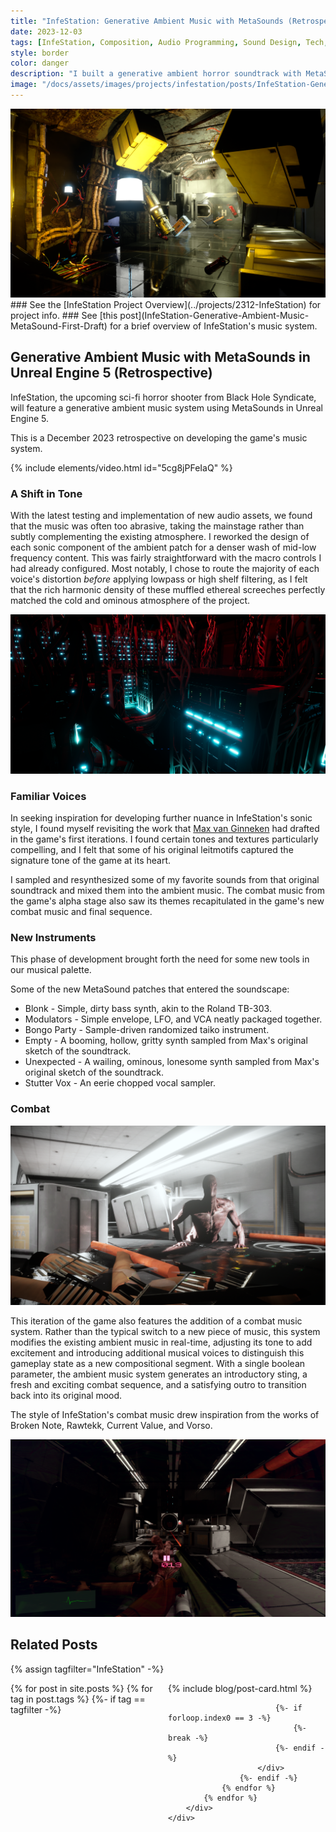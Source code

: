```yaml
---
title: "InfeStation: Generative Ambient Music with MetaSounds (Retrospective)"
date: 2023-12-03
tags: [InfeStation, Composition, Audio Programming, Sound Design, Tech, Unreal Engine, MetaSounds]
style: border
color: danger
description: "I built a generative ambient horror soundtrack with MetaSounds in Unreal Engine 5."
image: "/docs/assets/images/projects/infestation/posts/InfeStation-Generative-Ambient-Music-MetaSound-Retrospective/InfeStation_e_3_edit.png"
---
```



<img src="/docs/assets/images/projects/infestation/posts/InfeStation-Generative-Ambient-Music-MetaSound-Retrospective/InfeStation_e_3_edit.png" alt="Title Image">
<br>
### See the [InfeStation Project Overview](../projects/2312-InfeStation) for project info.
### See [this post](InfeStation-Generative-Ambient-Music-MetaSound-First-Draft) for a brief overview of InfeStation's music system.

## Generative Ambient Music with MetaSounds in Unreal Engine 5 (Retrospective)

InfeStation, the upcoming sci-fi horror shooter from Black Hole Syndicate, 
will feature a generative ambient music system using MetaSounds in Unreal Engine 5.

This is a December 2023 retrospective on developing the game's music system.

{% include elements/video.html id="5cg8jPFeIaQ" %}

### A Shift in Tone

With the latest testing and implementation of new audio assets, we found that the music was often too abrasive, taking the mainstage rather than 
subtly complementing the existing atmosphere. I reworked the design of each sonic component of the ambient patch for a denser wash of mid-low
frequency content. This was fairly straightforward with the macro controls I had already configured. 
Most notably, I chose to route the majority of each voice's distortion *before* applying lowpass or high shelf filtering, as I felt that the
rich harmonic density of these muffled ethereal screeches perfectly matched the cold and ominous atmosphere of the project.

<img src="/docs/assets/images/projects/infestation/231203/editor/InfeStation_e_6.png" alt="Screenshot">

### Familiar Voices

In seeking inspiration for developing further nuance in InfeStation's sonic style, I found myself revisiting the work that 
[Max van Ginneken](https://www.linkedin.com/in/maxvgn/) had drafted in the game's first iterations.
I found certain tones and textures particularly compelling, and I felt that some of his original leitmotifs captured the 
signature tone of the game at its heart. 

I sampled and resynthesized some of my favorite sounds from that original soundtrack and mixed them into the ambient music.
The combat music from the game's alpha stage also saw its themes recapitulated in the game's new combat music and final sequence.

### New Instruments

This phase of development brought forth the need for some new tools in our musical palette.

Some of the new MetaSound patches that entered the soundscape:
- Blonk - Simple, dirty bass synth, akin to the Roland TB-303.
- Modulators - Simple envelope, LFO, and VCA neatly packaged together.
- Bongo Party - Sample-driven randomized taiko instrument.
- Empty - A booming, hollow, gritty synth sampled from Max's original sketch of the soundtrack.
- Unexpected - A wailing, ominous, lonesome synth sampled from Max's original sketch of the soundtrack.
- Stutter Vox - An eerie chopped vocal sampler.

### Combat

<img src="/docs/assets/images/projects/infestation/posts/InfeStation-Generative-Combat-Music-MetaSound-Retrospective/InfeStation_e_4_edit.png" alt="Title Image">

This iteration of the game also features the addition of a combat music system. 
Rather than the typical switch to a new piece of music, this system modifies the existing ambient music in real-time, 
adjusting its tone to add excitement and introducing additional musical voices to distinguish this gameplay state
as a new compositional segment. With a single boolean parameter, the ambient music system generates an introductory sting, 
a fresh and exciting combat sequence, and a satisfying outro to transition back into its original mood.

The style of InfeStation's combat music drew inspiration from the works of Broken Note, Rawtekk, Current Value, and Vorso.

<img src="/docs/assets/images/projects/infestation/231203/gameplay/InfeStation_gp_5.png" alt="Screenshot">

## Related Posts
{% assign tagfilter="InfeStation" -%}
<div style="max-width: 1fr">
    <div class="row">
        <div class="container-fluid" style="display: grid; grid-template-columns: repeat(auto-fit, minmax(200px, 1fr));">
            {% for post in site.posts %}
                {% for tag in post.tags %}
                    {%- if tag == tagfilter -%}
                        <div class="col pl-1 pr-1">
                            {% include blog/post-card.html %}

                            {%- if forloop.index0 == 3 -%}
                                {%- break -%}
                            {%- endif -%}
                        </div>
                    {%- endif -%}
                {% endfor %}
            {% endfor %}
        </div>
    </div>
</div>